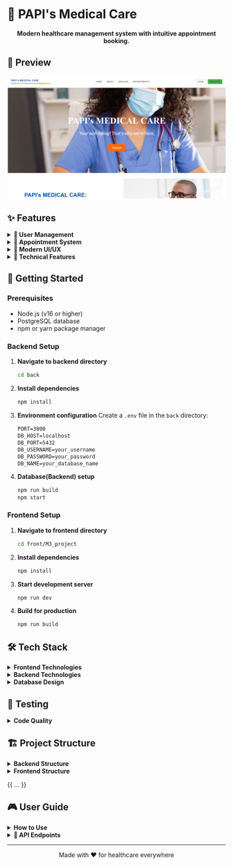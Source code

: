 # 🏥 PAPI's Medical Care

<div align="center">
  <p>
    <strong>Modern healthcare management system with intuitive appointment booking.</strong>
  </p>
</div>

## 📸 Preview

<div align="center">
  <img src="front/M3_project/src/assets/1.png" alt="PAPI's Medical Care Preview" width="800">
</div>

## ✨ Features

<details>
  <summary><strong>👤 User Management</strong></summary>

- Secure user registration validation
- Password encryption using bcrypt
- User authentication and session management
- Unique patient identification system
</details>

<details>
  <summary><strong>📅 Appointment System</strong></summary>

- Online appointment booking with date and time selection
- Weekend validation (no appointments on weekends)
- Appointment cancellation functionality
</details>

<details>
  <summary><strong>🎨 Modern UI/UX</strong></summary>

- Clean, responsive design
- Intuitive navigation with React Router
- Form validation and error handling
- Loading states and user feedback
</details>

<details>
  <summary><strong>🔧 Technical Features</strong></summary>

- Full-stack TypeScript implementation
- RESTful API architecture
- PostgreSQL database with TypeORM
- CORS support for cross-origin requests
- Environment-based configuration
- ESLint code quality enforcement
</details>

## 🚀 Getting Started

### Prerequisites

- Node.js (v16 or higher)
- PostgreSQL database
- npm or yarn package manager

### Backend Setup

1. **Navigate to backend directory**

   ```bash
   cd back
   ```

2. **Install dependencies**

   ```bash
   npm install
   ```

3. **Environment configuration**
   Create a `.env` file in the `back` directory:

   ```env
   PORT=3000
   DB_HOST=localhost
   DB_PORT=5432
   DB_USERNAME=your_username
   DB_PASSWORD=your_password
   DB_NAME=your_database_name
   ```

4. **Database(Backend) setup**
   ```bash
   npm run build
   npm start
   ```

### Frontend Setup

1. **Navigate to frontend directory**

   ```bash
   cd front/M3_project
   ```

2. **Install dependencies**

   ```bash
   npm install
   ```

3. **Start development server**

   ```bash
   npm run dev
   ```

4. **Build for production**
   ```bash
   npm run build
   ```

## 🛠️ Tech Stack

<details>
  <summary><strong>Frontend Technologies</strong></summary>

- **React 19** - Modern React with hooks and functional components
- **React Router DOM** - Client-side routing
- **Vite** - Fast build tool and development server
- **Axios** - HTTP client for API requests
- **CSS3** - Modern styling with Flexbox/Grid
- **ESLint** - Code quality and linting
</details>

<details>
  <summary><strong>Backend Technologies</strong></summary>

- **Node.js** - JavaScript runtime environment
- **Express.js** - Web application framework
- **TypeScript** - Type-safe JavaScript
- **TypeORM** - Object-relational mapping
- **PostgreSQL** - Relational database
- **CORS** - Cross-origin resource sharing
- **Morgan** - HTTP request logger
</details>

<details>
  <summary><strong>Database Design</strong></summary>

- **Users** - Patient information and credentials
- **Appointments** - Appointment scheduling and management
- **Credentials** - Secure authentication data
</details>

## 🧪 Testing

<details>
  <summary><strong>Code Quality</strong></summary>

The project implements comprehensive code quality measures:

- ESLint configuration for both frontend and backend
- TypeScript strict type checking
- Form validation with custom validators
- Error handling and user feedback
</details>

## 🏗️ Project Structure

<details>
  <summary><strong>Backend Structure</strong></summary>

```text
back/
├── 📁 src/
│   ├── 📁 config/
│   │   ├── data_source.ts    # Database configuration
│   │   └── envs.ts          # Environment variables
│   ├── 📁 controllers/
│   │   ├── appointmentsController.ts
│   │   └── userController.ts
│   ├── 📁 dto/
│   │   ├── appointmentDto.ts
│   │   └── userDto.ts
│   ├── 📁 entities/
│   │   ├── Appointments.ts
│   │   ├── Credentials.ts
│   │   └── User.ts
│   ├── 📁 interfaces/
│   │   └── types.ts
│   ├── 📁 middlewares/
│   │   └── authMiddleware.ts
│   ├── 📁 routes/
│   │   ├── appointmentsRouter.ts
│   │   └── userRouter.ts
│   ├── 📁 services/
│   │   ├── appointmentService.ts
│   │   ├── authService.ts
│   │   └── userService.ts
│   ├── index.ts             # Application entry point
│   └── server.ts            # Express server setup
├── 📄 package.json
├── 📄 tsconfig.json
└── 📄 .env
```

</details>

<details>
  <summary><strong>Frontend Structure</strong></summary>

```text
front/M3_project/
├── 📁 src/
│   ├── 📁 assets/
│   │   ├── 📷 1.png                    # Application preview image
│   │   ├── 📁 home-images/             # Images for home page
│   │   ├── 📁 notFound-images/         # Images for 404 page
│   │   └── 📁 service-images/          # Images for services
│   ├── 📁 components/
│   │   ├── About.jsx        # About section component
│   │   ├── AppointmentForm.jsx
│   │   ├── ConfirmDialog.jsx
│   │   ├── Footer.jsx
│   │   ├── NavBar.jsx
│   │   ├── Service.jsx
│   │   └── Text.jsx
│   ├── 📁 context/
│   │   └── UserProvider.jsx  # User context for state management
│   ├── 📁 helpers/
│   │   └── texts.js         # Application text content
│   ├── 📁 validators/
│   │   └── appointmentValidator.js
│   ├── 📁 views/
│   │   ├── Home.jsx         # Landing page
│   │   ├── AppointmentWeb.jsx
│   │   ├── Login.jsx
│   │   ├── Register.jsx
│   │   └── NotFound.jsx
│   ├── App.jsx              # Main application component
│   └── main.jsx             # React application entry point
├── 📄 index.html
├── 📄 package.json
├── 📄 vite.config.js
└── 📄 README.md
```

</details>

{{ ... }}

## 🎮 User Guide

<details>
  <summary><strong>How to Use</strong></summary>

### For Users

1. **Registration**

   - Visit the homepage and click "Register"
   - Fill in your personal information
   - Create a secure password

2. **Login**

   - Use your Username and Password
   - Access your personal dashboard

3. **Book Appointments**

   - Navigate to the appointments section
   - Choose an available date and time
   - Confirm your appointment

4. **Manage Appointments**
   - View all your scheduled appointments
   - Cancel appointments if needed
   </details>

<details>
  <summary><strong>📱 API Endpoints</strong></summary>

### Authentication

- `POST /auth/register` - User registration
- `POST /auth/login` - User login

### Appointments

- `GET /appointments` - Get user appointments
- `POST /appointments` - Create new appointment
- `DELETE /appointments/:id` - Cancel appointment
</details>

---

<div align="center">
  Made with ❤️ for healthcare everywhere
</div>
